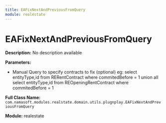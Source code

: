 ```yaml
---
title: EAFixNextAndPreviousFromQuery
module: realestate
---
```


# EAFixNextAndPreviousFromQuery

**Description:** No description available

**Parameters:**
- Manual Query to specify contracts to fix (optional) eg:
select entityType,id from RERentContract where commitedBefore = 1 
union all
select entityType,id from REOpeningRentContract where commitedBefore = 1 

**Full Class Name:** `com.namasoft.modules.realstate.domain.utils.plugnplay.EAFixNextAndPreviousFromQuery`

**Module:** realestate

